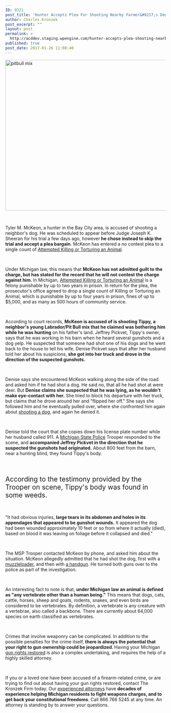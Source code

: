 ```yaml
---
ID: 9321
post_title: 'Hunter Accepts Plea For Shooting Nearby Farmer&#8217;s Dog'
author: Charles Kronzek
post_excerpt: ""
layout: post
permalink: >
  http://acddev.staging.wpengine.com/hunter-accepts-plea-shooting-nearby-farmers-dog.html
published: true
post_date: 2017-01-26 11:08:40
---
```

<img class="alignnone size-full wp-image-9322" src="http://acddev.staging.wpengine.com/wp-content/uploads/2017/02/pitbull-684876_640.jpg" alt="pitbull mix" width="640" height="472" />

&nbsp;

<span style="font-weight: 400;">Tyler M. McKeon, a hunter in the Bay City area, is accused of shooting a neighbor's dog. He was scheduled to appear before Judge Joseph K. Sheeran for his trial a few days ago, however</span><b> he chose instead to skip the trial and accept a plea bargain</b><span style="font-weight: 400;">. McKeon has entered a no contest plea to a single count of </span><a href="http://acddev.staging.wpengine.com/michigan-animal-cruelty-law-defense-lawyer-criminal-attorney.html" target="_blank"><span style="font-weight: 400;">Attempted Killing or Torturing an Animal</span></a><span style="font-weight: 400;">.</span>

&nbsp;

<span style="font-weight: 400;">Under Michigan law, this means that </span><b>McKeon has not admitted guilt to the charge, but has stated for the record that he will not contest the charge against him</b><span style="font-weight: 400;">. In Michigan, </span><a href="http://www.legislature.mi.gov/(S(uabawjupnuy3lbunxjqhyobi))/mileg.aspx?page=GetObject&amp;objectname=mcl-750-50b" target="_blank"><span style="font-weight: 400;">Attempted Killing or Torturing an Animal</span></a><span style="font-weight: 400;"> is a felony punishable by up to two years in prison. In return for the plea, the prosecutor's office agreed to drop a single count of Killing or Torturing an Animal, which is punishable by up to four years in prison, fines of up to $5,000, and as many as 500 hours of community service.</span>

&nbsp;

<span style="font-weight: 400;">According to court records, </span><b>McKeon is accused of is shooting Tippy, a neighbor's young Labrador/Pit Bull mix that he claimed was bothering him while he was hunting</b><span style="font-weight: 400;"> on his father's land. Jeffrey Pickvet, Tippy's owner, says that he was working in his barn when he heard several gunshots and a dog yelp. He suspected that someone had shot one of his dogs and he went back to the house to tell his wife. Denise Pickvet says that after her husband told her about his suspicions, </span><b>she got into her truck and drove in the direction of the suspected gunshots.</b>

&nbsp;

<span style="font-weight: 400;">Denise says she encountered McKeon walking along the side of the road and asked him if he had shot a dog. He said no, that all he had shot at were deer. But </span><b>Denise claims she suspected that he was lying, as he wouldn't make eye-contact with her.</b><span style="font-weight: 400;"> She tried to block his departure with her truck, but claims that he drove around her and "flipped her off." She says she followed him and he eventually pulled over, where she confronted him again about </span><a href="http://acddev.staging.wpengine.com/michigan-felony-firearm-attorneys-michigan-gun-lawyers.html" target="_blank"><span style="font-weight: 400;">shooting a dog</span></a><span style="font-weight: 400;">, and again he denied it.</span>

&nbsp;

<span style="font-weight: 400;">Denise told the court that she copies down his license plate number while her husband called 911. A </span><a href="http://www.michigan.gov/msp/" target="_blank"><span style="font-weight: 400;">Michigan State Police</span></a><span style="font-weight: 400;"> Trooper responded to the scene, and </span><b>accompanied Jeffrey Pickvet in the direction that he suspected the gunshots had originated.</b><span style="font-weight: 400;"> About 800 feet from the barn, near a hunting blind, they found Tippy's body.</span>

&nbsp;
<h2><span style="font-weight: 400;">According to the testimony provided by the Trooper on scene, Tippy's body was found in some weeds. </span></h2>
&nbsp;

<span style="font-weight: 400;">"It had obvious injuries, </span><b>large tears in its abdomen and holes in its appendages that appeared to be gunshot wounds.</b><span style="font-weight: 400;"> It appeared the dog had been wounded approximately 10 feet or so from where it actually (died), based on blood it was leaving on foliage before it collapsed and died."</span>

&nbsp;

<span style="font-weight: 400;">The MSP Trooper contacted McKeon by phone, and asked him about the situation. McKeon allegedly admitted that he had shot the dog, first with a </span><a href="http://acddev.staging.wpengine.com/firearm-charges.html" target="_blank"><span style="font-weight: 400;">muzzleloader</span></a><span style="font-weight: 400;">, and then with </span><a href="http://acddev.staging.wpengine.com/illegal-discharge-of-a-firearm-in-michigan.html" target="_blank"><span style="font-weight: 400;">a handgun</span></a><span style="font-weight: 400;">. He turned both guns over to the police as part of the investigation.</span>

&nbsp;

<span style="font-weight: 400;">An interesting fact to note is that, </span><b>under Michigan law an animal is defined as "any vertebrate other than a human being."</b><span style="font-weight: 400;"> This means that dogs, cats, cattle, horses, sheep and goats, rodents, snakes, and even birds are considered to be vertebrates. By definition, a vertebrate is any creature with a vertebrae, also called a backbone. There are currently about 64,000 species on earth classified as vertebrates. </span>

&nbsp;

<span style="font-weight: 400;">Crimes that involve weaponry can be complicated. In addition to the possible penalties for the crime itself, </span><b>there is always the potential that your right to gun ownership could be jeopardized. </b><span style="font-weight: 400;">Having your Michigan </span><a href="http://acddev.staging.wpengine.com/gun-right-restoration.html" target="_blank"><span style="font-weight: 400;">gun rights restored</span></a><span style="font-weight: 400;"> is also a complex undertaking, and requires the help of a highly skilled attorney.</span>

&nbsp;

<span style="font-weight: 400;">If you or a loved one have been accused of a firearm-related crime, or are trying to find out about having your gun rights restored, contact The Kronzek Firm today. Our </span><a href="http://acddev.staging.wpengine.com/trial-attorneys.html" target="_blank"><span style="font-weight: 400;">experienced attorneys</span></a><span style="font-weight: 400;"> have </span><b>decades of experience helping Michigan residents to fight weapons charges, and to get back your constitutional freedoms</b><span style="font-weight: 400;">. Call 866 766 5245 at any time. An attorney is standing by to answer your questions.</span>

&nbsp;